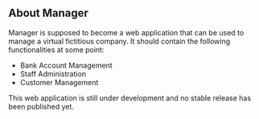 ## About Manager
Manager is supposed to become a web application that can be used to manage a virtual fictitious company. It should contain the following functionalities at some point:

- Bank Account Management
- Staff Administration
- Customer Management

This web application is still under development and no stable release has been published yet.